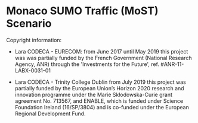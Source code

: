 # Monaco SUMO Traffic (MoST) Scenario

Copyright information:

 - Lara CODECA - EURECOM:
    from June 2017 until May 2019 this project was was partially funded by the French Government (National Research Agency, ANR) through the 'Investments for the Future', ref. #ANR-11-LABX-0031-01

 - Lara CODECA - Trinity College Dublin
    from July 2019 this project was partially funded by the European Union’s Horizon 2020 research and innovation programme under the Marie Skłodowska-Curie grant agreement No. 713567, and ENABLE, which is funded under Science Foundation Ireland (16/SP/3804) and is co-funded under the European Regional Development Fund.
